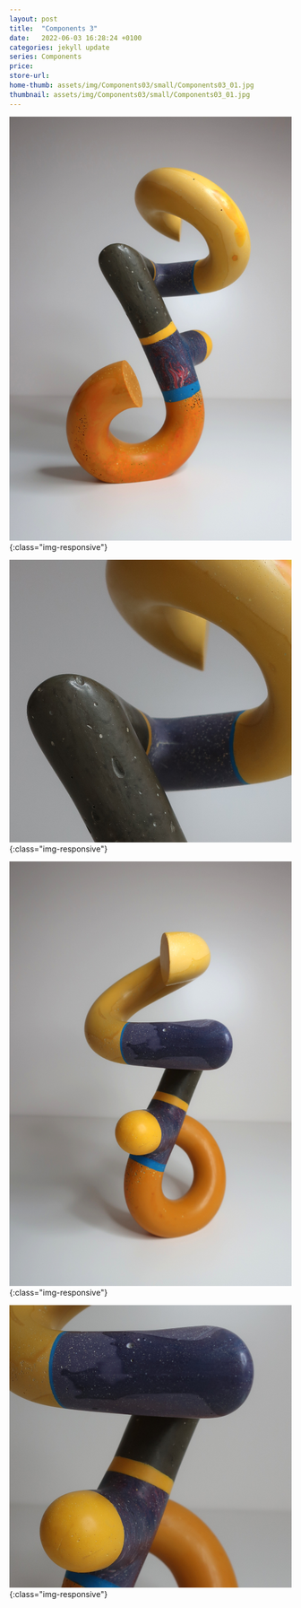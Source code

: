 ```yaml
---
layout: post
title:  "Components 3"
date:   2022-06-03 16:28:24 +0100
categories: jekyll update
series: Components
price:
store-url: 
home-thumb: assets/img/Components03/small/Components03_01.jpg
thumbnail: assets/img/Components03/small/Components03_01.jpg
---
```


![Components 1 Sculpture](/assets/img/Components03/Components03_01.jpg){:class="img-responsive"}

![Components 1 Sculpture](/assets/img/Components03/Components03_02.jpg){:class="img-responsive"}

![Components 1 Sculpture](/assets/img/Components03/Components03_03.jpg){:class="img-responsive"}

![Components 1 Sculpture](/assets/img/Components03/Components03_04.jpg){:class="img-responsive"}

